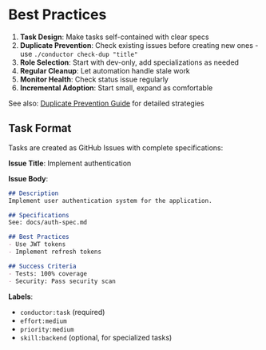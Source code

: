 # Best Practices

1. **Task Design**: Make tasks self-contained with clear specs
2. **Duplicate Prevention**: Check existing issues before creating new ones - use `./conductor check-dup "title"`
3. **Role Selection**: Start with dev-only, add specializations as needed
4. **Regular Cleanup**: Let automation handle stale work
5. **Monitor Health**: Check status issue regularly
6. **Incremental Adoption**: Start small, expand as comfortable

See also: [Duplicate Prevention Guide](DUPLICATE_PREVENTION.md) for detailed strategies

## Task Format

Tasks are created as GitHub Issues with complete specifications:

**Issue Title**: Implement authentication

**Issue Body**:
```markdown
## Description
Implement user authentication system for the application.

## Specifications
See: docs/auth-spec.md

## Best Practices
- Use JWT tokens
- Implement refresh tokens

## Success Criteria
- Tests: 100% coverage
- Security: Pass security scan
```

**Labels**:
- `conductor:task` (required)
- `effort:medium`
- `priority:medium`
- `skill:backend` (optional, for specialized tasks)